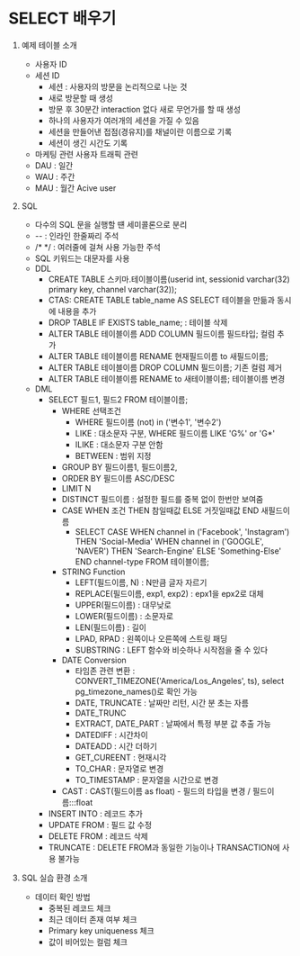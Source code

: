# SELECT 배우기

1. 예제 테이블 소개
    - 사용자 ID
    - 세션 ID
        - 세션 : 사용자의 방문을 논리적으로 나눈 것
        - 새로 방문할 때 생성
        - 방문 후 30분간 interaction 없다 새로 무언가를 할 때 생성
        - 하나의 사용자가 여러개의 세션을 가질 수 있음
        - 세션을 만들어낸 접점(경유지)를 채널이란 이름으로 기록
        - 세션이 생긴 시간도 기록
    - 마케팅 관련 사용자 트래픽 관련
    - DAU : 일간 
    - WAU : 주간 
    - MAU : 월간 Acive user

2. SQL
    - 다수의 SQL 문을 실행할 떈 세미콜론으로 분리
    - -- : 인라인 한줄짜리 주석
    - /* */ : 여러줄에 걸쳐 사용 가능한 주석
    - SQL 키워드는 대문자를 사용
    - DDL
        - CREATE TABLE 스키마.테이블이름(userid int, sessionid varchar(32) primary key, channel varchar(32));
        - CTAS: CREATE TABLE table_name AS SELECT 테이블을 만듦과 동시에 내용을 추가
        - DROP TABLE IF EXISTS table_name; : 테이블 삭제
        - ALTER TABLE 테이블이름 ADD COLUMN 필드이름 필드타입; 컬럼 추가
        - ALTER TABLE 테이블이름 RENAME 현재필드이름 to 새필드이름;
        - ALTER TABLE 테이블이름 DROP COLUMN 필드이름; 기존 컬럼 제거
        - ALTER TABLE 테이블이름 RENAME to 새테이블이름; 테이블이름 변경
    - DML
        - SELECT 필드1, 필드2 FROM 테이블이름;
            - WHERE 선택조건
                - WHERE 필드이름 (not) in ('변수1', '변수2')
                - LIKE : 대소문자 구분, WHERE 필드이름 LIKE 'G%' or 'G*'
                - ILIKE : 대소문자 구분 안함
                - BETWEEN : 범위 지정
            - GROUP BY 필드이름1, 필드이름2,
            - ORDER BY 필드이름 ASC/DESC
            - LIMIT N
            - DISTINCT 필드이름 : 설정한 필드를 중복 없이 한번만 보여줌
            - CASE WHEN 조건 THEN 참일때값 ELSE 거짓일때값 END 새필드이름
                - SELECT CASE WHEN channel in ('Facebook', 'Instagram') THEN 'Social-Media' WHEN channel in ('GOOGLE', 'NAVER') THEN 'Search-Engine' ELSE 'Something-Else' END channel-type FROM 테이블이름;
            - STRING Function
                - LEFT(필드이름, N) : N만큼 글자 자르기
                - REPLACE(필드이름, exp1, exp2) : epx1을 epx2로 대체
                - UPPER(필드이름) : 대무낮로
                - LOWER(필드이름) : 소문자로
                - LEN(필드이름) : 길이
                - LPAD, RPAD : 왼쪽이나 오른쪽에 스트링 패딩
                - SUBSTRING : LEFT 함수와 비슷하나 시작점을 줄 수 있다
            - DATE Conversion
                - 타임존 관련 변환 : CONVERT_TIMEZONE('America/Los_Angeles', ts), select pg_timezone_names()로 확인 가능
                - DATE, TRUNCATE : 날짜만 리턴, 시간 분 초는 자름
                - DATE_TRUNC
                - EXTRACT, DATE_PART : 날짜에서 특정 부분 값 추출 가능
                - DATEDIFF : 시간차이
                - DATEADD : 시간 더하기
                - GET_CUREENT : 현재시각
                - TO_CHAR : 문자열로 변경
                - TO_TIMESTAMP : 문자열을 시간으로 변경
            - CAST : CAST(필드이름 as float) - 필드의 타입을 변경 / 필드이름:::float
        - INSERT INTO : 레코드 추가
        - UPDATE FROM : 필드 값 수정
        - DELETE FROM : 레코드 삭제
        - TRUNCATE : DELETE FROM과 동일한 기능이나 TRANSACTION에 사용 불가능

3. SQL 실습 환경 소개
    - 데이터 확인 방법
        - 중복된 레코드 체크
        - 최근 데이터 존재 여부 체크
        - Primary key uniqueness 체크
        - 값이 비어있는 컬럼 체크
